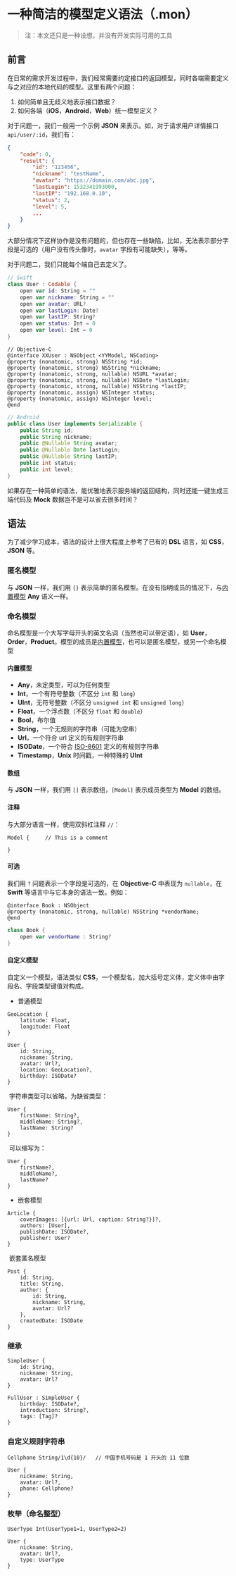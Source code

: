 # 一种简洁的模型定义语法（.mon）

> 注：本文还只是一种设想，并没有开发实际可用的工具

## 前言

在日常的需求开发过程中，我们经常需要约定接口的返回模型，同时各端需要定义与之对应的本地代码的模型。这里有两个问题：

1. 如何简单且无歧义地表示接口数据？
2. 如何各端（**iOS**，**Android**，**Web**）统一模型定义？

对于问题一，我们一般用一个示例 **JSON** 来表示。如，对于请求用户详情接口 `api/user/:id`，我们有：

```json
{
    "code": 0,
    "result": {
        "id": "123456",
        "nickname": "testName",
        "avatar": "https://domain.com/abc.jpg",
        "lastLogin": 1532341993000,
        "lastIP": "192.168.0.10",
        "status": 2,
        "level": 5,
        ...
    }
}
```

大部分情况下这样协作是没有问题的，但也存在一些缺陷，比如，无法表示部分字段是可选的（用户没有传头像时，`avatar` 字段有可能缺失），等等。

对于问题二，我们只能每个端自己去定义了。

```swift
// Swift
class User : Codable {
    open var id: String = ""
    open var nickname: String = ""
    open var avatar: URL?
    open var lastLogin: Date?
    open var lastIP: String?
    open var status: Int = 0
    open var level: Int = 0
}
```

```objc
// Objective-C
@interface XXUser : NSObject <YYModel, NSCoding>
@property (nonatomic, strong) NSString *id;
@property (nonatomic, strong) NSString *nickname;
@property (nonatomic, strong, nullable) NSURL *avatar;
@property (nonatomic, strong, nullable) NSDate *lastLogin;
@property (nonatomic, strong, nullable) NSString *lastIP;
@property (nonatomic, assign) NSInteger status;
@property (nonatomic, assign) NSInteger level;
@end
```

```java
// Android
public class User implements Serializable {
    public String id;
    public String nickname;
    public @Nullable String avatar;
    public @Nullable Date lastLogin;
    public @Nullable String lastIP;
    public int status;
    public int level;
}
```

如果存在一种简单的语法，能优雅地表示服务端的返回结构，同时还能一键生成三端代码及 **Mock** 数据岂不是可以省去很多时间？

## 语法

为了减少学习成本，语法的设计上很大程度上参考了已有的 **DSL** 语言，如 **CSS**，**JSON** 等。

### 匿名模型

与 **JSON** 一样，我们用 `{}` 表示简单的匿名模型。在没有指明成员的情况下，与[内置模型](#内置模型) **Any** 语义一样。

### 命名模型

命名模型是一个大写字母开头的英文名词（当然也可以带定语），如 **User**，**Order**，**Product**。模型的成员是[内置模型](#内置模型)，也可以是匿名模型，或另一个命名模型

#### 内置模型

- **Any**，未定类型，可以为任何类型
- **Int**，一个有符号整数（不区分 `int` 和 `long`）
- **UInt**，无符号整数（不区分 `unsigned int` 和 `unsigned long`）
- **Float**，一个浮点数（不区分 `float` 和 `double`）
- **Bool**，布尔值
- **String**，一个无规则的字符串（可能为空串）
- **Url**，一个符合 url 定义的有规则字符串
- **ISODate**，一个符合 [ISO-8601](https://en.wikipedia.org/wiki/ISO_8601) 定义的有规则字符串
- **Timestamp**，**Unix** 时间戳，一种特殊的 **UInt**

#### 数组

与 **JSON** 一样，我们用 `[]` 表示数组，`[Model]` 表示成员类型为 **Model** 的数组。

#### 注释

与大部分语言一样，使用双斜杠注释 `//`：

```
Model {		// This is a comment
    
}
```

#### 可选

我们用 `?` 问题表示一个字段是可选的，在 **Objective-C** 中表现为 `nullable`，在 **Swift** 等语言中与它本身的语法一致。例如：

```objc
@interface Book : NSObject
@property (nonatomic, strong, nullable) NSString *vendorName;
@end
```

```swift
class Book {
	open var vendorName : String?
}
```

#### 自定义模型

自定义一个模型，语法类似 **CSS**，一个模型名，加大括号定义体，定义体中由字段名、字段类型键值对构成。

* 普通模型

```
GeoLocation {
    latitude: Float,
    longitude: Float
}
```

```
User {
	id: String,
    nickname: String,
    avatar: Url?,
    location: GeoLocation?,
    birthday: ISODate?
}
```

​		字符串类型可以省略，为缺省类型：

```
User {
    firstName: String?,
    middleName: String?,
    lastName: String?
}
```

​		可以缩写为：

```
User {
    firstName?,
    middleName?,
    lastName?
}
```

* 嵌套模型

```
Article {
    coverImages: [{url: Url, caption: String?}]?,
    authors: [User],
    publishDate: ISODate?,
    publisher: User?
}
```

​		嵌套匿名模型

```
Post {
    id: String,
    title: String,
    author: {
        id: String,
        nickname: String,
        avatar: Url?
    },
    createdDate: ISODate
}
```

### 继承

```
SimpleUser {
    id: String,
    nickname: String,
    avatar: Url?
}

FullUser : SimpleUser {
    birthday: ISODate?,
    introduction: String?,
    tags: [Tag]?
}
```



### 自定义规则字符串

```
Cellphone String/1\d{10}/   // 中国手机号码是 1 开头的 11 位数

User {
    nickname: String,
    avatar: Url?,
    phone: Cellphone?
}
```

### 枚举（命名整型）

```
UserType Int(UserType1=1, UserType2=2)

User {
    nickname: String,
    avatar: Url?,
    type: UserType
}
```



